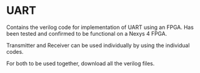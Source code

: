 # UART

Contains the verilog code for implementation of UART using an FPGA. Has been tested and confirmed to be functional on a Nexys 4 FPGA.

Transmitter and Receiver can be used individually by using the individual codes.

For both to be used together, download all the verilog files.